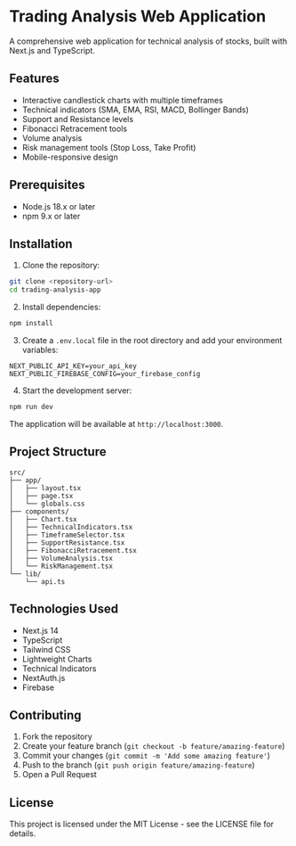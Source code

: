 # Trading Analysis Web Application

A comprehensive web application for technical analysis of stocks, built with Next.js and TypeScript.

## Features

- Interactive candlestick charts with multiple timeframes
- Technical indicators (SMA, EMA, RSI, MACD, Bollinger Bands)
- Support and Resistance levels
- Fibonacci Retracement tools
- Volume analysis
- Risk management tools (Stop Loss, Take Profit)
- Mobile-responsive design

## Prerequisites

- Node.js 18.x or later
- npm 9.x or later

## Installation

1. Clone the repository:
```bash
git clone <repository-url>
cd trading-analysis-app
```

2. Install dependencies:
```bash
npm install
```

3. Create a `.env.local` file in the root directory and add your environment variables:
```env
NEXT_PUBLIC_API_KEY=your_api_key
NEXT_PUBLIC_FIREBASE_CONFIG=your_firebase_config
```

4. Start the development server:
```bash
npm run dev
```

The application will be available at `http://localhost:3000`.

## Project Structure

```
src/
├── app/
│   ├── layout.tsx
│   ├── page.tsx
│   └── globals.css
├── components/
│   ├── Chart.tsx
│   ├── TechnicalIndicators.tsx
│   ├── TimeframeSelector.tsx
│   ├── SupportResistance.tsx
│   ├── FibonacciRetracement.tsx
│   ├── VolumeAnalysis.tsx
│   └── RiskManagement.tsx
└── lib/
    └── api.ts
```

## Technologies Used

- Next.js 14
- TypeScript
- Tailwind CSS
- Lightweight Charts
- Technical Indicators
- NextAuth.js
- Firebase

## Contributing

1. Fork the repository
2. Create your feature branch (`git checkout -b feature/amazing-feature`)
3. Commit your changes (`git commit -m 'Add some amazing feature'`)
4. Push to the branch (`git push origin feature/amazing-feature`)
5. Open a Pull Request

## License

This project is licensed under the MIT License - see the LICENSE file for details. 